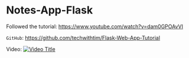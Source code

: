 # Notes-App-Flask
 
Followed the tutorial: https://www.youtube.com/watch?v=dam0GPOAvVI


`GitHub`: https://github.com/techwithtim/Flask-Web-App-Tutorial


Video:
[![Video Title](https://img.youtube.com/vi/rzgh18eb90E/0.jpg)](https://www.youtu.be/rzgh18eb90E)



